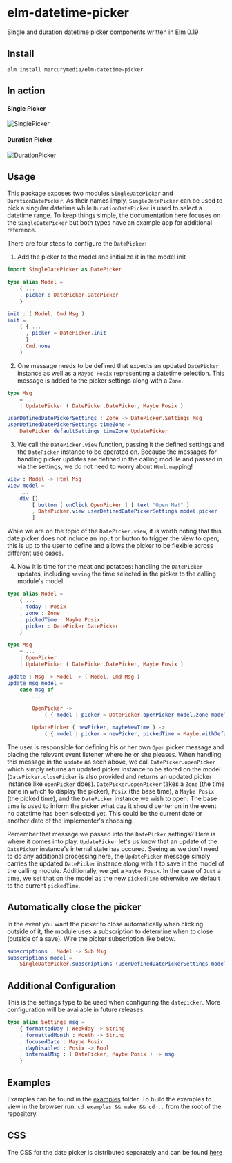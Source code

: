 # elm-datetime-picker
Single and duration datetime picker components written in Elm 0.19

## Install

`elm install mercurymedia/elm-datetime-picker`

## In action

#### Single Picker

![SinglePicker](https://user-images.githubusercontent.com/20546636/71161850-6a9fc000-224a-11ea-997f-1caaa0659777.gif)

#### Duration Picker

![DurationPicker](https://user-images.githubusercontent.com/20546636/70648518-7f2cf880-1c4b-11ea-8c6e-e97e4615c34c.gif)

## Usage

This package exposes two modules `SingleDatePicker` and `DurationDatePicker`. As their names imply, `SingleDatePicker` can be used to pick a singular datetime while `DurationDatePicker` is used to select a datetime range. To keep things simple, the documentation here focuses on the `SingleDatePicker` but both types have an example app for additional reference.

There are four steps to configure the `DatePicker`:

1) Add the picker to the model and initialize it in the model init

```elm
import SingleDatePicker as DatePicker

type alias Model =
    { ...
    , picker : DatePicker.DatePicker
    }

init : ( Model, Cmd Msg )
init =
    ( { ...
      , picker = DatePicker.init
      }
    , Cmd.none
    )
```

2) One message needs to be defined that expects an updated `DatePicker` instance as well as a `Maybe Posix` representing a datetime selection. This message is added to the picker settings along with a `Zone`.

```elm
type Msg
    = ...
    | UpdatePicker ( DatePicker.DatePicker, Maybe Posix )

userDefinedDatePickerSettings : Zone -> DatePicker.Settings Msg
userDefinedDatePickerSettings timeZone =
    DatePicker.defaultSettings timeZone UpdatePicker
```
    
3) We call the `DatePicker.view` function, passing it the defined settings and the `DatePicker` instance to be operated on. Because the messages for handling picker updates are defined in the calling module and passed in via the settings, we do not need to worry about `Html.map`ping!

```elm
view : Model -> Html Msg
view model =
    ...
    div []
        [ button [ onClick OpenPicker ] [ text "Open Me!" ]
        , DatePicker.view userDefinedDatePickerSettings model.picker
        ]
```

While we are on the topic of the `DatePicker.view`, it is worth noting that this date picker does _not_ include an input or button to trigger the view to open, this is up to the user to define and allows the picker to be flexible across different use cases.


4) Now it is time for the meat and potatoes: handling the `DatePicker` updates, including `saving` the time selected in the picker to the calling module's model.

```elm
type alias Model =
    { ...
    , today : Posix
    , zone : Zone
    , pickedTime : Maybe Posix
    , picker : DatePicker.DatePicker
    }

type Msg
    = ...
    | OpenPicker
    | UpdatePicker ( DatePicker.DatePicker, Maybe Posix )

update : Msg -> Model -> ( Model, Cmd Msg )
update msg model =
    case msg of
        ...

        OpenPicker ->
            ( { model | picker = DatePicker.openPicker model.zone model.today model.pickedTime model.picker }, Cmd.none )

        UpdatePicker ( newPicker, maybeNewTime ) ->
            ( { model | picker = newPicker, pickedTime = Maybe.withDefault model.pickedTime maybeNewTime }, Cmd.none )
```

The user is responsible for defining his or her own `Open` picker message and placing the relevant event listener where he or she pleases. When handling this message in the `update` as seen above, we call `DatePicker.openPicker` which simply returns an updated picker instance to be stored on the model (`DatePicker.closePicker` is also provided and returns an updated picker instance like `openPicker` does). `DatePicker.openPicker` takes a `Zone` (the time zone in which to display the picker), `Posix` (the base time), a `Maybe Posix` (the picked time), and the `DatePicker` instance we wish to open. The base time is used to inform the picker what day it should center on in the event no datetime has been selected yet. This could be the current date or another date of the implementer's choosing.

Remember that message we passed into the `DatePicker` settings? Here is where it comes into play. `UpdatePicker` let's us know that an update of the `DatePicker` instance's internal state has occured. Seeing as we don't need to do any additional processing here, the `UpdatePicker` message simply carries the updated `DatePicker` instance along with it to save in the model of the calling module. Additionally, we get a `Maybe Posix`. In the case of `Just` a time, we set that on the model as the new `pickedTime` otherwise we default to the current `pickedTime`.

## Automatically close the picker

In the event you want the picker to close automatically when clicking outside of it, the module uses a subscription to determine when to close (outside of a save). Wire the picker subscription like below.

```elm
subscriptions : Model -> Sub Msg
subscriptions model =
    SingleDatePicker.subscriptions (userDefinedDatePickerSettings model.zone) UpdatePicker model.picker
```

## Additional Configuration

This is the settings type to be used when configuring the `datepicker`. More configuration will be available in future releases.

```elm
type alias Settings msg =
    { formattedDay : Weekday -> String
    , formattedMonth : Month -> String
    , focusedDate : Maybe Posix
    , dayDisabled : Posix -> Bool
    , internalMsg : ( DatePicker, Maybe Posix ) -> msg
    }
```

## Examples

Examples can be found in the [examples](https://github.com/mercurymedia/elm-datetime-picker/tree/master/examples) folder. To build the examples to view in the browser run: `cd examples && make && cd ..` from the root of the repository.

## CSS

The CSS for the date picker is distributed separately and can be found [here](https://github.com/mercurymedia/elm-datetime-picker/tree/master/css)
